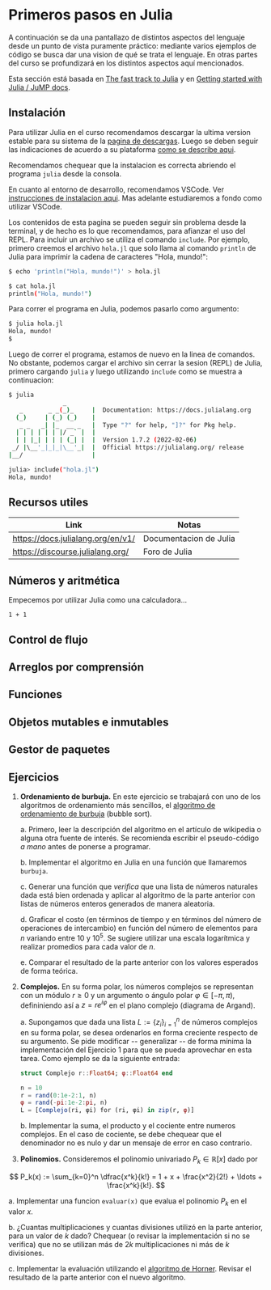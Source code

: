 # Primeros pasos en Julia

A continuación se da una pantallazo de distintos aspectos del lenguaje desde un punto de vista puramente práctico: mediante varios ejemplos de código se busca dar una vision de qué se trata el lenguaje. En otras partes del curso se profundizará en los distintos aspectos aquí mencionados.

Esta sección está basada en [The fast track to Julia](https://juliadocs.github.io/Julia-Cheat-Sheet) y en [Getting started with Julia / JuMP docs](https://jump.dev/JuMP.jl/stable/tutorials/getting_started/getting_started_with_julia/#Getting-started-with-Julia).

## Instalación

Para utilizar Julia en el curso recomendamos descargar la ultima version estable para su sistema de la [pagina de descargas](https://julialang.org/downloads/). Luego se deben seguir las indicaciones de acuerdo a su plataforma [como se describe aqui](https://julialang.org/downloads/platform/).

Recomendamos chequear que la instalacion es correcta abriendo el programa `julia` desde la consola. 

En cuanto al entorno de desarrollo, recomendamos VSCode. Ver [instrucciones de instalacion aqui](https://www.julia-vscode.org/docs/stable/gettingstarted/). Mas adelante estudiaremos a fondo como utilizar VSCode. 

Los contenidos de esta pagina se pueden seguir sin problema desde la terminal, y de hecho es lo que recomendamos, para afianzar el uso del REPL. Para incluir un archivo se utiliza el comando `include`. Por ejemplo, primero creemos el archivo `hola.jl` que solo llama al comando `println` de Julia para imprimir la cadena de caracteres "Hola, mundo!":

```bash
$ echo 'println("Hola, mundo!")' > hola.jl

$ cat hola.jl 
println("Hola, mundo!")
```
Para correr el programa en Julia, podemos pasarlo como argumento:

```bash
$ julia hola.jl
Hola, mundo!
$
```
Luego de correr el programa, estamos de nuevo en la linea de comandos. No obstante, podemos cargar el archivo sin cerrar la sesion (REPL) de Julia, primero cargando `julia` y luego utilizando `include` como se muestra a continuacion:

```bash
$ julia
               _
   _       _ _(_)_     |  Documentation: https://docs.julialang.org
  (_)     | (_) (_)    |
   _ _   _| |_  __ _   |  Type "?" for help, "]?" for Pkg help.
  | | | | | | |/ _` |  |
  | | |_| | | | (_| |  |  Version 1.7.2 (2022-02-06)
 _/ |\__'_|_|_|\__'_|  |  Official https://julialang.org/ release
|__/                   |

julia> include("hola.jl")
Hola, mundo!
```

## Recursos utiles

|Link|Notas|
|----|-----------|
|https://docs.julialang.org/en/v1/|Documentacion de Julia|
|https://discourse.julialang.org/|Foro de Julia|

## Números y aritmética


Empecemos por utilizar Julia como una calculadora...

```@example
1 + 1
```





## Control de flujo


## Arreglos por comprensión

## Funciones


## Objetos mutables e inmutables


## Gestor de paquetes

## Ejercicios

1. **Ordenamiento de burbuja.** En este ejercicio se trabajará con uno de los algoritmos de ordenamiento más sencillos, el [algoritmo de ordenamiento de burbuja](https://es.wikipedia.org/wiki/Ordenamiento_de_burbuja) (bubble sort).
    
    a. Primero, leer la descripción del algoritmo en el artículo de wikipedia o alguna otra fuente de interés. Se recomienda escribir el pseudo-código *a mano* antes de ponerse a programar.

    b. Implementar el algoritmo en Julia en una función que llamaremos `burbuja`.
    
    c. Generar una función que *verifica* que una lista de números naturales dada está bien ordenada y aplicar al algoritmo de la parte anterior con listas de números enteros generados de manera aleatoria.
    
    d. Graficar el costo (en términos de tiempo y en términos del número de operaciones de intercambio) en función del número de elementos para $n$ variando entre $10$ y $10^5$. Se sugiere utilizar una escala logarítmica y realizar promedios para cada valor de $n$.
    
    e. Comparar el resultado de la parte anterior con los valores esperados de forma teórica.

2. **Complejos.** En su forma polar, los números complejos se representan con un módulo $r \geq 0$ y un argumento o ángulo polar $\varphi \in [-\pi, \pi)$, defininiendo así a $z = re^{i\varphi}$ en el plano complejo (diagrama de Argand). 

    a. Supongamos que dada una lista $L := \{z_i\}_{i=1}^{n}$ de números complejos en su forma polar, se desea ordenarlos en forma creciente respecto de su argumento. Se pide modificar -- generalizar -- de forma mínima la implementación del Ejercicio 1 para que se pueda aprovechar en esta tarea. Como ejemplo se da la siguiente entrada:


    ```julia
    struct Complejo r::Float64; φ::Float64 end
    
    n = 10
    r = rand(0:1e-2:1, n)
    φ = rand(-pi:1e-2:pi, n)
    L = [Complejo(ri, φi) for (ri, φi) in zip(r, φ)]
    ```

    b. Implementar la suma, el producto y el cociente entre numeros complejos. En el caso de cociente, se debe chequear que el denominador no es nulo y dar un mensaje de error en caso contrario.

3. **Polinomios.** Consideremos el polinomio univariado $P_k \in \mathbb{R}[x]$ dado por 

$$
P_k(x) := \sum_{k=0}^n \dfrac{x^k}{k!} = 1 + x + \frac{x^2}{2!} + \ldots + \frac{x^k}{k!}.
$$

a. Implementar una funcion `evaluar(x)` que evalua el polinomio $P_k$ en el valor $x$.

b. ¿Cuantas multiplicaciones y cuantas divisiones utilizó en la parte anterior, para un valor de $k$ dado? Chequear (o revisar la implementación si no se verifica) que no se utilizan más de $2k$ multiplicaciones ni más de $k$ divisiones.

c. Implementar la evaluación utilizando el [algoritmo de Horner](https://es.wikipedia.org/wiki/Algoritmo_de_Horner). Revisar el resultado de la parte anterior con el nuevo algoritmo.  
